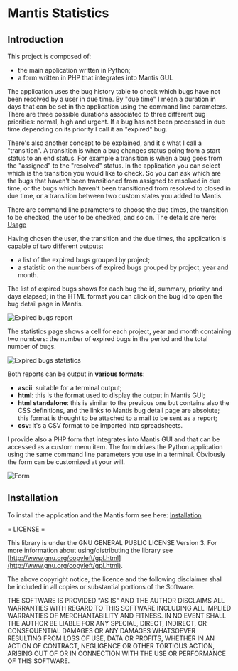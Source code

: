 # Mantis Statistics

## Introduction

This project is composed of:

- the main application written in Python;
- a form written in PHP that integrates into Mantis GUI.

The application uses the bug history table to check which bugs have not been resolved by a user in due time. By "due time" I mean a duration in days that can be set in the application using the command line parameters. There are three possible durations associated to three different bug priorities: normal, high and urgent. If a bug has not been processed in due time depending on its priority I call it an "expired" bug.

There's also another concept to be explained, and it's what I call a "transition". A transition is when a bug changes status going from a start status to an end status. For example a transition is when a bug goes from the "assigned" to the "resolved" status. In the application you can select which is the transition you would like to check. So you can ask which are the bugs that haven't been transitioned from assigned to resolved in due time, or the bugs which haven't been transitioned from resolved to closed in due time, or a transition between two custom states you added to Mantis.

There are command line parameters to choose the due times, the transition to be checked, the user to be checked, and so on. The details are here: [Usage](../../wiki/Usage)

Having chosen the user, the transition and the due times, the application is capable of two different outputs:

- a list of the expired bugs grouped by project;
- a statistic on the numbers of expired bugs grouped by project, year and month.

The list of expired bugs shows for each bug the id, summary, priority and days elapsed; in the HTML format you can click on the bug id to open the bug detail page in Mantis.

![Expired bugs report](https://cloud.githubusercontent.com/assets/6813780/6634816/269def66-c95e-11e4-81aa-eb4f42657ffc.png)

The statistics page shows a cell for each project, year and month containing two numbers: the number of expired bugs in the period and the total number of bugs.

![Expired bugs statistics](https://cloud.githubusercontent.com/assets/6813780/6634817/26a469cc-c95e-11e4-9146-06cb2ec1dac5.png)

Both reports can be output in **various formats**:

- **ascii**: suitable for a terminal output;
- **html**: this is the format used to display the output in Mantis GUI;
- **html standalone**: this is similar to the previous one but contains also the CSS definitions, and the links to Mantis bug detail page are absolute; this format is thought to be attached to a mail to be sent as a report;
- **csv**: it's a CSV format to be imported into spreadsheets.

I provide also a PHP form that integrates into Mantis GUI and that can be accessed as a custom menu item. The form drives the Python application using the same command line parameters you use in a terminal. Obviously the form can be customized at your will.

![Form](https://cloud.githubusercontent.com/assets/6813780/6634818/26a9930c-c95e-11e4-9acc-65a4473c676b.png)


## Installation

To install the application and the Mantis form see here: [Installation](../../wiki/Installation)


= LICENSE =

This library is under the GNU GENERAL PUBLIC LICENSE Version 3. For more information about using/distributing the library see [http://www.gnu.org/copyleft/gpl.html](http://www.gnu.org/copyleft/gpl.html).

The above copyright notice, the licence and the following disclaimer shall be included in all copies or substantial portions of the Software.

THE SOFTWARE IS PROVIDED "AS IS" AND THE AUTHOR DISCLAIMS ALL WARRANTIES WITH REGARD TO THIS SOFTWARE INCLUDING ALL IMPLIED WARRANTIES OF MERCHANTABILITY AND FITNESS. IN NO EVENT SHALL THE AUTHOR BE LIABLE FOR ANY SPECIAL, DIRECT, INDIRECT, OR CONSEQUENTIAL DAMAGES OR ANY DAMAGES WHATSOEVER RESULTING FROM LOSS OF USE, DATA OR PROFITS, WHETHER IN AN ACTION OF CONTRACT, NEGLIGENCE OR OTHER TORTIOUS ACTION, ARISING OUT OF OR IN CONNECTION WITH THE USE OR PERFORMANCE OF THIS SOFTWARE.
